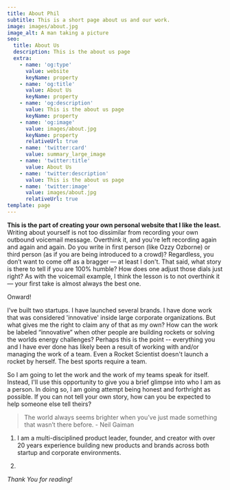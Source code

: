 ```yaml
---
title: About Phil
subtitle: This is a short page about us and our work.
image: images/about.jpg
image_alt: A man taking a picture
seo:
  title: About Us
  description: This is the about us page
  extra:
    - name: 'og:type'
      value: website
      keyName: property
    - name: 'og:title'
      value: About Us
      keyName: property
    - name: 'og:description'
      value: This is the about us page
      keyName: property
    - name: 'og:image'
      value: images/about.jpg
      keyName: property
      relativeUrl: true
    - name: 'twitter:card'
      value: summary_large_image
    - name: 'twitter:title'
      value: About Us
    - name: 'twitter:description'
      value: This is the about us page
    - name: 'twitter:image'
      value: images/about.jpg
      relativeUrl: true
template: page
---
```

**This is the part of creating your own personal website that I like the least.** Writing about yourself is not too dissimilar from recording your own outbound voicemail message. Overthink it, and you're left recording again and again and again. Do you write in first person (like Ozzy Ozborne) or third person (as if you are being introduced to a crowd)? Regardless, you don’t want to come off as a bragger — at least I don't. That said, what story is there to tell if you are 100% humble? How does one adjust those dials just right? As with the voicemail example, I think the lesson is to not overthink it — your first take is almost always the best one.

Onward!

I’ve built two startups. I have launched several brands. I have done work that was considered 'innovative' inside large corporate organizations. But what gives me the right to claim any of that as my own? How can the work be labeled “innovative” when other people are building rockets or solving the worlds energy challenges? Perhaps this is the point -- everything you and I have ever done has likely been a result of working with and/or managing the work of a team. Even a Rocket Scientist doesn't launch a rocket by herself. The best sports require a team.

So I am going to let the work and the work of my teams speak for itself. Instead, I'll use this opportunity to give you a brief glimpse into who I am as a person. In doing so, I am going attempt being honest and forthright as possible. If you can not tell your own story, how can you be expected to help someone else tell theirs?

> The world always seems brighter when you’ve just made something that wasn’t there before. - Neil Gaiman

1.  I am a multi-disciplined product leader, founder, and creator with over 20 years experience building new products and brands across both startup and corporate environments.

2.

*Thank You for reading!*
